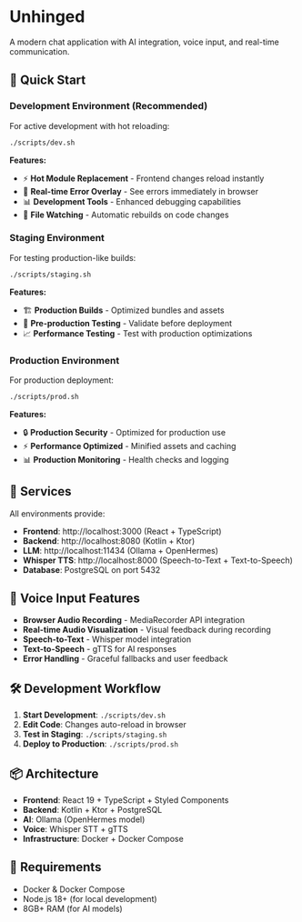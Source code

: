 # Unhinged

A modern chat application with AI integration, voice input, and real-time communication.

## 🚀 Quick Start

### Development Environment (Recommended)
For active development with hot reloading:

```bash
./scripts/dev.sh
```

**Features:**
- ⚡ **Hot Module Replacement** - Frontend changes reload instantly
- 🐛 **Real-time Error Overlay** - See errors immediately in browser
- 📊 **Development Tools** - Enhanced debugging capabilities
- 🔄 **File Watching** - Automatic rebuilds on code changes

### Staging Environment
For testing production-like builds:

```bash
./scripts/staging.sh
```

**Features:**
- 🏗️ **Production Builds** - Optimized bundles and assets
- 🧪 **Pre-production Testing** - Validate before deployment
- 📈 **Performance Testing** - Test with production optimizations

### Production Environment
For production deployment:

```bash
./scripts/prod.sh
```

**Features:**
- 🔒 **Production Security** - Optimized for production use
- ⚡ **Performance Optimized** - Minified assets and caching
- 📊 **Production Monitoring** - Health checks and logging

## 📍 Services

All environments provide:
- **Frontend**: http://localhost:3000 (React + TypeScript)
- **Backend**: http://localhost:8080 (Kotlin + Ktor)
- **LLM**: http://localhost:11434 (Ollama + OpenHermes)
- **Whisper TTS**: http://localhost:8000 (Speech-to-Text + Text-to-Speech)
- **Database**: PostgreSQL on port 5432

## 🎤 Voice Input Features

- **Browser Audio Recording** - MediaRecorder API integration
- **Real-time Audio Visualization** - Visual feedback during recording
- **Speech-to-Text** - Whisper model integration
- **Text-to-Speech** - gTTS for AI responses
- **Error Handling** - Graceful fallbacks and user feedback

## 🛠️ Development Workflow

1. **Start Development**: `./scripts/dev.sh`
2. **Edit Code**: Changes auto-reload in browser
3. **Test in Staging**: `./scripts/staging.sh`
4. **Deploy to Production**: `./scripts/prod.sh`

## 📦 Architecture

- **Frontend**: React 19 + TypeScript + Styled Components
- **Backend**: Kotlin + Ktor + PostgreSQL
- **AI**: Ollama (OpenHermes model)
- **Voice**: Whisper STT + gTTS
- **Infrastructure**: Docker + Docker Compose

## 🔧 Requirements

- Docker & Docker Compose
- Node.js 18+ (for local development)
- 8GB+ RAM (for AI models)
